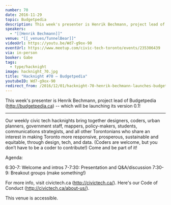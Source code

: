 ```yaml
---
number: 70
date: 2016-11-29
topic: Budgetpedia
description: This week's presenter is Henrik Bechmann, project lead of Budgetpedia (http://budgetpedia.ca) -- which will be launching its version 0.1!
speakers:
  - "[[Henrik Bechmann]]"
venue: "[[_venues/TunnelBear]]"
videoUrl: https://youtu.be/Wd7-g9ox-90
eventUrl: https://www.meetup.com/civic-tech-toronto/events/235306439
via: in-person
booker: Gabe
tags:
  - type/hacknight
image: hacknight_70.jpg
title: "Hacknight #70 – Budgetpedia"
youtubeID: Wd7-g9ox-90
redirect_from: /2016/12/01/hacknight-70-henrik-bechmann-launches-budgetpedia-0-1/
---
```


This week's presenter is Henrik Bechmann, project lead of Budgetpedia (http://budgetpedia.ca) -- which will be launching its version 0.1!

---

Our weekly civic tech hacknights bring together designers, coders, urban planners, government staff, mappers, policy-makers, students, communications strategists, and all other Torontonians who share an interest in making Toronto more responsive, prosperous, sustainable and equitable, through design, tech, and data. (Coders are welcome, but you don’t have to be a coder to contribute!) Come and be part of it!

Agenda:

6:30-7: Welcome and intros
7-7:30: Presentation and Q&A/discussion
7:30-9: Breakout groups (make something!)

For more info, visit civictech.ca (http://civictech.ca/). Here's our Code of Conduct (http://civictech.ca/about-us/).

This venue is accessible.